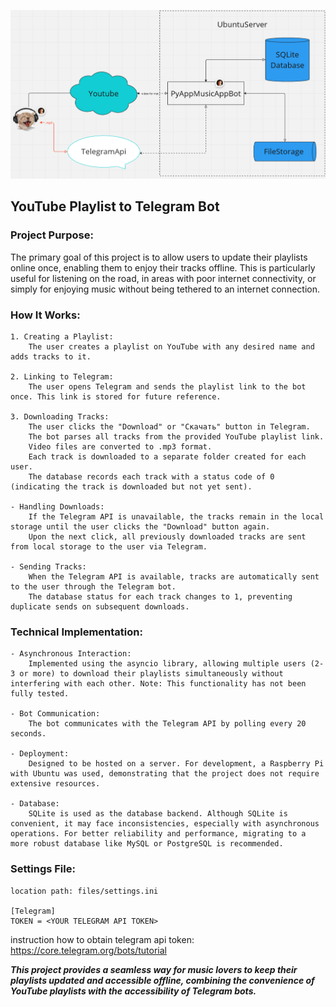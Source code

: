 ![block_diagram](.description/cat.png)
## YouTube Playlist to Telegram Bot
### Project Purpose:

The primary goal of this project is to allow users to update their playlists online once, enabling them to enjoy their tracks offline. This is particularly useful for listening on the road, in areas with poor internet connectivity, or simply for enjoying music without being tethered to an internet connection.
### How It Works:

    1. Creating a Playlist:
        The user creates a playlist on YouTube with any desired name and adds tracks to it.

    2. Linking to Telegram:
        The user opens Telegram and sends the playlist link to the bot once. This link is stored for future reference.

    3. Downloading Tracks:
        The user clicks the "Download" or "Скачать" button in Telegram.
        The bot parses all tracks from the provided YouTube playlist link.
        Video files are converted to .mp3 format.
        Each track is downloaded to a separate folder created for each user.
        The database records each track with a status code of 0 (indicating the track is downloaded but not yet sent).

    - Handling Downloads:
        If the Telegram API is unavailable, the tracks remain in the local storage until the user clicks the "Download" button again.
        Upon the next click, all previously downloaded tracks are sent from local storage to the user via Telegram.

    - Sending Tracks:
        When the Telegram API is available, tracks are automatically sent to the user through the Telegram bot.
        The database status for each track changes to 1, preventing duplicate sends on subsequent downloads.

### Technical Implementation:

    - Asynchronous Interaction:
        Implemented using the asyncio library, allowing multiple users (2-3 or more) to download their playlists simultaneously without interfering with each other. Note: This functionality has not been fully tested.

    - Bot Communication:
        The bot communicates with the Telegram API by polling every 20 seconds.

    - Deployment:
        Designed to be hosted on a server. For development, a Raspberry Pi with Ubuntu was used, demonstrating that the project does not require extensive resources.

    - Database:
        SQLite is used as the database backend. Although SQLite is convenient, it may face inconsistencies, especially with asynchronous operations. For better reliability and performance, migrating to a more robust database like MySQL or PostgreSQL is recommended.

### Settings File:
    location path: files/settings.ini
    
    [Telegram]
    TOKEN = <YOUR TELEGRAM API TOKEN>

instruction how to obtain telegram api token:
https://core.telegram.org/bots/tutorial    

***This project provides a seamless way for music lovers to keep their playlists updated and accessible offline, combining the convenience of YouTube playlists with the accessibility of Telegram bots.***
